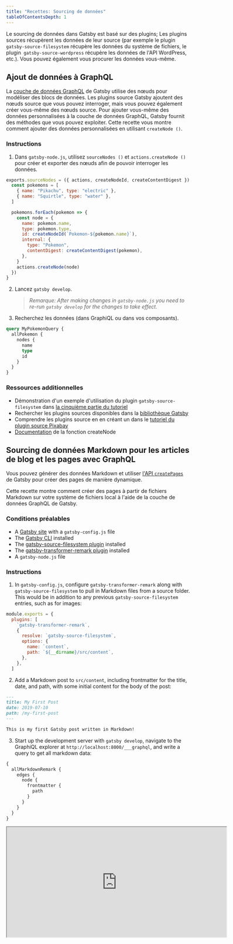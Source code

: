 ```yaml
---
title: "Recettes: Sourcing de données"
tableOfContentsDepth: 1
---
```


Le sourcing de données dans Gatsby est basé sur des plugins; Les plugins sources récupèrent les données de leur source (par exemple le plugin `gatsby-source-filesystem` récupère les données du système de fichiers, le plugin` gatsby-source-wordpress` récupère les données de l'API WordPress, etc.). Vous pouvez également vous procurer les données vous-même.

## Ajout de données à GraphQL

La [couche de données GraphQL](/docs/graphql-concepts/) de Gatsby  utilise des nœuds pour modéliser des blocs de données. Les plugins source Gatsby ajoutent des nœuds source que vous pouvez interroger, mais vous pouvez également créer vous-même des nœuds source. Pour ajouter vous-même des données personnalisées à la couche de données GraphQL, Gatsby fournit des méthodes que vous pouvez exploiter.
Cette recette vous montre comment ajouter des données personnalisées en utilisant `createNode ()`.

### Instructions

1. Dans `gatsby-node.js`, utilisez `sourceNodes ()` et `actions.createNode ()` pour créer et exporter des nœuds afin de pouvoir interroger les données.

```javascript:title=gatsby-node.js
exports.sourceNodes = ({ actions, createNodeId, createContentDigest }) => {
  const pokemons = [
    { name: "Pikachu", type: "electric" },
    { name: "Squirtle", type: "water" },
  ]

  pokemons.forEach(pokemon => {
    const node = {
      name: pokemon.name,
      type: pokemon.type,
      id: createNodeId(`Pokemon-${pokemon.name}`),
      internal: {
        type: "Pokemon",
        contentDigest: createContentDigest(pokemon),
      },
    }
    actions.createNode(node)
  })
}
```

2. Lancez `gatsby develop`.

   > _Remarque: After making changes in `gatsby-node.js` you need to re-run `gatsby develop` for the changes to take effect._

3. Recherchez les données (dans GraphiQL ou dans vos composants).

```graphql
query MyPokemonQuery {
  allPokemon {
    nodes {
      name
      type
      id
    }
  }
}
```

### Ressources additionnelles

- Démonstration d'un exemple d'utilisation du plugin `gatsby-source-filesystem` dans [la cinquième partie du tutoriel](/tutorial/part-five/#source-plugins)
- Rechercher les plugins sources disponibles dans la [bibliothèque Gatsby](/plugins/?=source)
- Comprendre les plugins source en en créant un dans le [tutoriel du plugin source Pixabay](/docs/pixabay-source-plugin-tutorial/)
- [Documentation](/docs/actions/#createNode) de la fonction createNode

## Sourcing de données Markdown pour les articles de blog et les pages avec GraphQL

Vous pouvez générer des données Markdown et utiliser [l'API `createPages`](/docs/actions/#createPage) de Gatsby pour créer des pages de manière dynamique.

Cette recette montre comment créer des pages à partir de fichiers Markdown sur votre système de fichiers local à l'aide de la couche de données GraphQL de Gatsby.

### Conditions préalables

- A [Gatsby site](/docs/quick-start) with a `gatsby-config.js` file
- The [Gatsby CLI](/docs/gatsby-cli) installed
- The [gatsby-source-filesystem plugin](/packages/gatsby-source-filesystem) installed
- The [gatsby-transformer-remark plugin](/packages/gatsby-transformer-remark) installed
- A `gatsby-node.js` file

### Instructions

1. In `gatsby-config.js`, configure `gatsby-transformer-remark` along with `gatsby-source-filesystem` to pull in Markdown files from a source folder. This would be in addition to any previous `gatsby-source-filesystem` entries, such as for images:

```js:title=gatsby-config.js
module.exports = {
  plugins: [
    `gatsby-transformer-remark`,
    {
      resolve: `gatsby-source-filesystem`,
      options: {
        name: `content`,
        path: `${__dirname}/src/content`,
      },
    },
  ]
```

2. Add a Markdown post to `src/content`, including frontmatter for the title, date, and path, with some initial content for the body of the post:

```markdown:title=src/content/my-first-post.md
---
title: My First Post
date: 2019-07-10
path: /my-first-post
---

This is my first Gatsby post written in Markdown!
```

3. Start up the development server with `gatsby develop`, navigate to the GraphiQL explorer at `http://localhost:8000/___graphql`, and write a query to get all markdown data:

```graphql
{
  allMarkdownRemark {
    edges {
      node {
        frontmatter {
          path
        }
      }
    }
  }
}
```

<iframe
  title="Query for all markdown"
  src="https://q4xpb.sse.codesandbox.io/___graphql?explorerIsOpen=false&query=%7B%0A%20%20allMarkdownRemark%20%7B%0A%20%20%20%20edges%20%7B%0A%20%20%20%20%20%20node%20%7B%0A%20%20%20%20%20%20%20%20frontmatter%20%7B%0A%20%20%20%20%20%20%20%20%20%20path%0A%20%20%20%20%20%20%20%20%7D%0A%20%20%20%20%20%20%7D%0A%20%20%20%20%7D%0A%20%20%7D%0A%7D"
  width="600"
  height="300"
/>

4. Add the JavaScript code to generate pages from Markdown posts at build time by copying the GraphQL query into `gatsby-node.js` and looping through the results:

```js:title=gatsby-node.js
const path = require(`path`)

exports.createPages = async ({ actions, graphql }) => {
  const { createPage } = actions

  const result = await graphql(`
    {
      allMarkdownRemark {
        edges {
          node {
            frontmatter {
              path
            }
          }
        }
      }
    }
  `)
  if (result.errors) {
    console.error(result.errors)
  }

  result.data.allMarkdownRemark.edges.forEach(({ node }) => {
    createPage({
      path: node.frontmatter.path,
      component: path.resolve(`src/templates/post.js`),
    })
  })
}
```

5. Add a post template in `src/templates`, including a GraphQL query for generating pages dynamically from Markdown content at build time:

```jsx:title=src/templates/post.js
import React from "react"
import { graphql } from "gatsby"

export default function Template({ data }) {
  const { markdownRemark } = data // data.markdownRemark holds your post data
  const { frontmatter, html } = markdownRemark
  return (
    <div className="blog-post">
      <h1>{frontmatter.title}</h1>
      <h2>{frontmatter.date}</h2>
      <div
        className="blog-post-content"
        dangerouslySetInnerHTML={{ __html: html }}
      />
    </div>
  )
}

export const pageQuery = graphql`
  query($path: String!) {
    markdownRemark(frontmatter: { path: { eq: $path } }) {
      html
      frontmatter {
        date(formatString: "MMMM DD, YYYY")
        path
        title
      }
    }
  }
`
```

6. Run `gatsby develop` to restart the development server. View your post in the browser: `http://localhost:8000/my-first-post`

### Ressources additionnelles

- [Tutorial: Programmatically create pages from data](/tutorial/part-seven/)
- [Creating and modifying pages](/docs/creating-and-modifying-pages/)
- [Adding Markdown pages](/docs/adding-markdown-pages/)
- [Guide to creating pages from data programmatically](/docs/programmatically-create-pages-from-data/)
- [Example repo](https://github.com/gatsbyjs/gatsby/tree/master/examples/recipe-sourcing-markdown) for this recipe

## Sourcing from WordPress

### Conditions préalables

- Un [site Gatsby](/docs/quick-start/) existant avec un fichier `gatsby-config.js` et` gatsby-node.js`
- Une instance WordPress, auto-hébergée ou sur Wordpress.com

### Instructions

1. Installez le plugin `gatsby-source-wordpress` en exécutant la commande suivante:

```shell
npm install gatsby-source-wordpress --save
```

2. Configurez le plugin en modifiant le fichier `gatsby-config.js` de sorte qu'il comprenne les éléments suivants:

```javascript:title=gatsby-config.js
module.exports = {
  ...
  plugins: [
    {
      resolve: `gatsby-source-wordpress`,
      options: {
        // baseUrl devra être mis à jour avec votre source WordPress
        baseUrl: `wpexample.com`,
        protocol: `https`,
        // est-il hébergé sur wordpress.com ou auto-hébergé?
        hostingWPCOM: false,
        // votre site utilise-t-il le plug-in Advanced Custom Fields?
        useACF: false
      }
    },
  ]
}
```

> **Remarque:** Reportez-vous à la [documentation de plugin gatsby-source-wordpress`](/packages/gatsby-source-wordpress/?=wordpre#how-to-use) pour en savoir plus sur la configuration de vos plugins.

3. Créez un composant de modèle tel que `src/templates/post.js` avec le code suivant dedans:

```jsx:title=post.js
import React, { Component } from "react"
import { graphql } from "gatsby"
import PropTypes from "prop-types"

class Post extends Component {
  render() {
    const post = this.props.data.wordpressPost

    return (
      <>
        <h1>{post.title}</h1>
        <div dangerouslySetInnerHTML={{ __html: post.content }} />
      </>
    )
  }
}

Post.propTypes = {
  data: PropTypes.object.isRequired,
  edges: PropTypes.array,
}

export default Post

export const pageQuery = graphql`
  query($id: String!) {
    wordpressPost(id: { eq: $id }) {
      title
      content
    }
  }
`
```

4. Créez des pages dynamiques pour vos publications WordPress en collant l'exemple de code suivant dans `gatsby-node.js`:

```javascript:title=gatsby-node.js
const path = require(`path`)
const { slash } = require(`gatsby-core-utils`)

exports.createPages = async ({ graphql, actions }) => {
  const { createPage } = actions

  // interroger le contenu des articles WordPress
  const result = await graphql(`
    query {
      allWordpressPost {
        edges {
          node {
            id
            slug
          }
        }
      }
    }
  `)

  const postTemplate = path.resolve(`./src/templates/post.js`)
  result.data.allWordpressPost.edges.forEach(edge => {
    createPage({
      // `path` sera l'url de la page
      path: edge.node.slug,
      // spécifiez le modèle de composant de votre choix
      component: slash(postTemplate),
      // Dans la requête GraphQL du modèle,'id' sera disponible
      // en tant que variable GraphQL pour rechercher les données de ce message.
      context: {
        id: edge.node.id,
      },
    })
  })
}
```

5. Exécutez `gatsby-develop` pour voir les pages nouvellement générées et naviguer à travers elles.

6. Ouvrez `GraphiQL IDE` sur `http://localhost:8000/__graphql` et ouvrez Docs ou Explorer pour observer les champs interrogeables pour `allWordpressPosts`.

Les pages dynamiques créées ci-dessus dans `gatsby-node.js` ont des chemins uniques pour naviguer vers des publications particulières, en utilisant un composant de modèle pour les publications et un exemple de requête GraphQL pour générer le contenu des publications WordPress.

### Ressources additionnelles

- [Débuter avec WordPress et Gatsby](/blog/2019-04-26-how-to-build-a-blog-with-wordpress-and-gatsby-part-1/)
- Plus sur [Sourcing depuis WordPress](/docs/sourcing-from-wordpress/)
- [Exemple en direct sur l'approvisionnement à partir de WordPress](https://github.com/gatsbyjs/gatsby/tree/master/examples/using-wordpress)

## Obtenir des données de Contentful

### Conditions préalables

- Un [site Gatsby](/docs/quick-start/)
- Un [compte Contentful](https://www.contentful.com/)
- L'[interface de commande Contentful](https://www.npmjs.com/package/contentful-cli) installée

### Instructions

1. Connectez-vous à Contentful avec la CLI et suivez les étapes. Il vous aidera à créer un compte si vous n'en avez pas.

```shell
contentful login
```

2. Créez un nouvel espace si vous n'en avez pas déjà un. Veillez à enregistrer l'ID d'espace qui vous a été attribué à la fin de la commande. Si vous disposez déjà d'un espace Contentful et d'un ID d'espace, vous pouvez ignorer les étapes 2 et 3.

Remarque: pour les nouveaux comptes, vous pouvez remplacer l'espace d'intégration par défaut. Vérifiez pour voir les [espaces inclus avec votre compte](https://app.contentful.com/account/profile/space_memberships).

```shell
contentful space create --name 'Gatsby example'
```

3. Remplissez le nouvel espace avec un exemple de contenu de blog en utilisant le nouvel ID d'espace renvoyé par la commande précédente, à la place de `<ID d'espace>`

```shell
contentful space seed -s '<space ID>' -t blog
```

Par exemple, avec un ID d'espace en place: `contentful space seed -s '22fzx88spbp7' -t blog`

4. Créez un nouveau jeton d'accès pour votre espace. N'oubliez pas ce jeton, car vous en aurez besoin à l'étape 6.

```shell
contentful space accesstoken create -s '<space ID>' --name 'Example token'
```

5. Installez le plugin `gatsby-source-contentful` dans votre site Gatsby:

```shell
npm install --save gatsby-source-contentful
```

6. Editez le fichier `gatsby-config.js` et ajoutez le` gatsby-source-contentful` au tableau `plugins` pour activer le plugin. Vous devriez fortement envisager d'utiliser [variables d'environnement](/docs/variables-environnement/) pour stocker votre ID d'espace et votre jeton à des fins de sécurité.

```javascript:title=gatsby-config.js
plugins: [
   // ajouter au tableau avec tous les autres plugins installés
   // highlight-start
   {


    resolve: `gatsby-source-contentful`,
    options: {
      spaceId: `<space ID>`, // ou process.env.CONTENTFUL_SPACE_ID
      accessToken: `<access token>`, // ou process.env.CONTENTFUL_TOKEN
    },
  },
  // highlight-end
],
```

7. Exécutez `gatsby develop` et assurez-vous que le site a été compilé avec succès.

8. Recherchez des données avec l '[éditeur GraphiQL](/docs/introduction-graphiql/) sur `http://localhost:8000/___graphql`. Le plugin Contentful ajoute plusieurs nouveaux types de nœuds à votre site, y compris tous les types de contenu de votre site Web Contentful. Votre exemple d'espace avec un type de contenu "Blog Post" produit un type de nœud "allContentfulBlogPost" dans GraphQL.

![l'interface graphql, avec un exemple de requête décrit ci-dessous](../images/recipe-sourcing-contentful-graphql.png)

Pour rechercher des titres d'articles de blog à partir de Contentful, utilisez la requête GraphQL suivante:

```graphql
{
  allContentfulBlogPost {
    edges {
      node {
        title
      }
    }
  }
}
```

Les nœuds Contentful incluent également plusieurs champs de métadonnées comme `createdAt` ou` node_locale`.

9. Pour afficher une liste de liens vers les articles du blog, créez un nouveau fichier dans `/src/pages/blog.js`. Cette page affichera tous les messages, triés par date de mise à jour.

```jsx:title=src/pages/blog.js
import React from "react"
import { graphql, Link } from "gatsby"

const BlogPage = ({ data }) => (
  <div>
    <h1>Blog</h1>
    <ul>
      {data.allContentfulBlogPost.edges.map(({ node, index }) => (
        <li key={index}>
          <Link to={`/blog/${node.slug}`}>{node.title}</Link>
        </li>
      ))}
    </ul>
  </div>
)

export default BlogPage

export const query = graphql`
  {
    allContentfulBlogPost(sort: { fields: [updatedAt] }) {
      edges {
        node {
          title
          slug
        }
      }
    }
  }
`
```

Pour continuer à développer votre site Contentful, y compris les pages de détails de publication, consultez le reste des [Gatsby docs](/docs/sourcing-from-contentful/) et Ressources additionnelles ci-dessous.

### Ressources additionnelles

- [Construire un site avec React et Contentful](/blog/2018-1-25-building-a-site-with-react-and-contentful/)
- [En savoir plus sur l'approvisionnement à partir de Contentful](/docs/sourcing-from-contentful/)
- [Contentful source plugin](/packages/gatsby-source-contentful/)
- [Types de champs de texte long renvoyés en tant qu'objets](/packages/gatsby-source-contentful/#a-note-about-longtext-fields)
- [Répertoire d'exemple pour cette recette](https://github.com/gatsbyjs/gatsby/tree/master/examples/recipe-sourcing-contentful)

## Extraire des données d'une source externe et créer des pages sans GraphQL

Vous n'avez pas besoin d'utiliser la couche de données GraphQL pour inclure des données dans les pages, [bien qu'il y ait des raisons pour lesquelles vous devriez considérer GraphQL](/docs/why-gatsby-uses-graphql/). Vous pouvez utiliser l'API `createPages` du nœud pour extraire les données non structurées directement dans les sites Gatsby plutôt que via GraphQL et les plugins source.

Dans cette recette, vous allez créer des pages dynamiques à partir des données extraites des [points de terminaison REST de PokéAPI] (https://www.pokeapi.co/). [L'exemple complet] (https://github.com/jlengstorf/gatsby-with-unstructured-data/) peut être trouvé sur GitHub.

### Conditions préalables

- Un site Gatsby avec un fichier `gatsby-node.js`
- [CLI Gatsby] (/ docs / gatsby-cli) installé
- Le package [axios] (https://www.npmjs.com/package/axios) installé via npm

### Instructions

1. Dans `gatsby-node.js`, ajoutez le code JavaScript pour récupérer les données de PokéAPI et créez par programme une page d'index:

```js:title=gatsby-node.js
const axios = require("axios")

const get = endpoint => axios.get(`https://pokeapi.co/api/v2${endpoint}`)

const getPokemonData = names =>
  Promise.all(
    names.map(async name => {
      const { data: pokemon } = await get(`/pokemon/${name}`)
      return { ...pokemon }
    })
  )
exports.createPages = async ({ actions: { createPage } }) => {
  const allPokemon = await getPokemonData(["pikachu", "charizard", "squirtle"])

  // Créer une page qui répertorie les Pokémon.
  createPage({
    path: `/`,
    component: require.resolve("./src/templates/all-pokemon.js"),
    context: { allPokemon },
  })
}
```

2. Créez un modèle pour afficher Pokémon sur la page d'accueil:

```jsx:title=src/templates/all-pokemon.js
import React from "react"

export default ({ pageContext: { allPokemon } }) => (
  <div>
    <h1>Behold, the Pokémon!</h1>
    <ul>
      {allPokemon.map(pokemon => (
        <li key={pokemon.id}>
          <img src={pokemon.sprites.front_default} alt={pokemon.name} />
          <p>{pokemon.name}</p>
        </li>
      ))}
    </ul>
  </div>
)
```

3. Exécutez `gatsby develop` pour récupérer les données, construire les pages et démarrer le serveur de développement.
4. Affichez votre page d'accueil dans un navigateur: `http://localhost:8000`

### Ressources additionnelles

- [Full Pokemon data repo](https://github.com/jlengstorf/gatsby-with-unstructured-data/)
- Plus d'informations sur l'utilisation de données non structurées dans [Utilisation de Gatsby sans GraphQL](/docs/using-gatsby-without-graphql/)
- Quand et comment [interroger des données avec GraphQL](/docs/graphql-concepts/) pour les sites Gatsby plus complexes

## Sourcing de contenu depuis Drupal

### Conditions préalables

- Un [site Gatsby](/docs/quick-start)
- Un site [Drupal](http://drupal.org)
- Le [JSON: module API](https://www.drupal.org/project/jsonapi) installé et activé sur le site Drupal

### Instructions

1. Installez le plugin `gatsby-source-drupal`.

```shell
npm install --save gatsby-source-drupal
```

2. Editez votre fichier `gatsby-config.js` pour activer le plugin et le configurer.

```javascript:title=gatsby-config.js
module.exports = {
  plugins: [
    {
      resolve: `gatsby-source-drupal`,
      options: {
        baseUrl: `https://your-website/`,
        apiBase: `api`, // optionnel, par défaut à `jsonapi`
      },
    },
  ],
}
```

3. Démarrez le serveur de développement avec `gatsby develop` et ouvrez l'explorateur GraphiQL à` http: // localhost: 8000 / ___ graphql`. Sous l'onglet Explorateur, vous devriez voir de nouveaux types de nœuds, tels que «allBlockBlock» pour les blocs Drupal, et un pour chaque type de contenu dans votre site Drupal. Par exemple, si vous avez un type de contenu «Page», il sera disponible en tant que «allNodePage». Pour interroger tous les nœuds "Page" pour leur titre et corps, utilisez une requête comme:

```graphql
{
  allNodePage {
    edges {
      node {
        title
        body {
          value
        }
      }
    }
  }
}
```

4. Pour utiliser vos données Drupal, créez une nouvelle page dans votre site Gatsby à `src/pages/drupal.js`. Cette page répertorie tous les nœuds "Page" Drupal.

_**Remarque:** le schéma GraphQL exact dépendra de la façon dont votre instance Drupal est structurée._

```jsx:title=src/pages/drupal.js
import React from "react"
import { graphql } from "gatsby"

const DrupalPage = ({ data }) => (
  <div>
    <h1>Drupal pages</h1>
    <ul>
    {data.allNodePage.edges.map(({ node, index }) => (
      <li key={index}>
        <h2>{node.title}</h2>
        <div>
          {node.body.value}
        </div>
      </li>
    ))}
   </ul>
  </div>
)

export default DrupalPage

export const query = graphql`
  {
  allNodePage {
    edges {
      node {
        title
        body {
          value
        }
      }
    }
  }
}
```

5. Avec le serveur de développement en cours d'exécution, vous pouvez afficher la nouvelle page en visitant `http: // localhost: 8000 / drupal`.

### Ressources additionnelles

- [Utilisation de Drupal découplé avec Gatsby](/blog/2018-08-13-using-decoupled-drupal-with-gatsby/)
- [En savoir plus sur l'approvisionnement auprès de Drupal](/docs/sourcing-from-drupal)
- [Tutoriel: Créer automatiquement des pages à partir de données](/tutorial/part-seven/)
